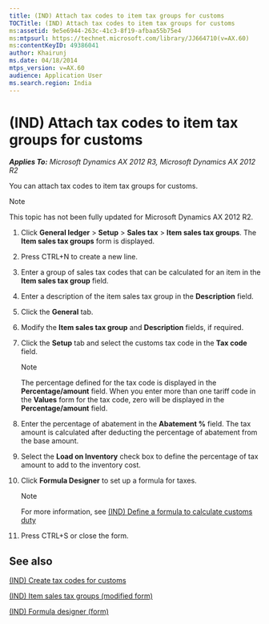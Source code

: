 ```yaml
---
title: (IND) Attach tax codes to item tax groups for customs
TOCTitle: (IND) Attach tax codes to item tax groups for customs
ms:assetid: 9e5e6944-263c-41c3-8f19-afbaa55b75e4
ms:mtpsurl: https://technet.microsoft.com/library/JJ664710(v=AX.60)
ms:contentKeyID: 49386041
author: Khairunj
ms.date: 04/18/2014
mtps_version: v=AX.60
audience: Application User
ms.search.region: India
---
```


# (IND) Attach tax codes to item tax groups for customs 


_**Applies To:** Microsoft Dynamics AX 2012 R3, Microsoft Dynamics AX 2012 R2_

You can attach tax codes to item tax groups for customs.


> [!NOTE]
> <P>This topic has not been fully updated for Microsoft Dynamics AX 2012 R2.</P>



1.  Click **General ledger** \> **Setup** \> **Sales tax** \> **Item sales tax groups**. The **Item sales tax groups** form is displayed.

2.  Press CTRL+N to create a new line.

3.  Enter a group of sales tax codes that can be calculated for an item in the **Item sales tax group** field.

4.  Enter a description of the item sales tax group in the **Description** field.

5.  Click the **General** tab.

6.  Modify the **Item sales tax group** and **Description** fields, if required.

7.  Click the **Setup** tab and select the customs tax code in the **Tax code** field.
    

    > [!NOTE]
    > <P>The percentage defined for the tax code is displayed in the <STRONG>Percentage/amount</STRONG> field. When you enter more than one tariff code in the <STRONG>Values</STRONG> form for the tax code, zero will be displayed in the <STRONG>Percentage/amount</STRONG> field.</P>



8.  Enter the percentage of abatement in the **Abatement %** field. The tax amount is calculated after deducting the percentage of abatement from the base amount.

9.  Select the **Load on Inventory** check box to define the percentage of tax amount to add to the inventory cost.

10. Click **Formula Designer** to set up a formula for taxes.
    

    > [!NOTE]
    > <P>For more information, see <A href="ind-define-a-formula-to-calculate-customs-duty.md">(IND) Define a formula to calculate customs duty</A></P>



11. Press CTRL+S or close the form.

## See also

[(IND) Create tax codes for customs](ind-create-tax-codes-for-customs.md)

[(IND) Item sales tax groups (modified form)](https://technet.microsoft.com/library/jj710918\(v=ax.60\))

[(IND) Formula designer (form)](https://technet.microsoft.com/library/jj677983\(v=ax.60\))

  



